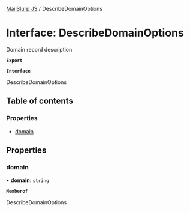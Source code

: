 [MailSlurp JS](../README.md) / DescribeDomainOptions

# Interface: DescribeDomainOptions

Domain record description

**`Export`**

**`Interface`**

DescribeDomainOptions

## Table of contents

### Properties

- [domain](DescribeDomainOptions.md#domain)

## Properties

### domain

• **domain**: `string`

**`Memberof`**

DescribeDomainOptions
